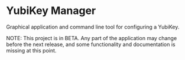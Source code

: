 # YubiKey Manager

Graphical application and command line tool for configuring a YubiKey.

NOTE: This project is in BETA. Any part of the application may change before
the next release, and some functionality and documentation is missing at this
point.
